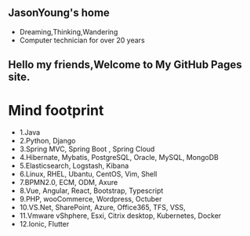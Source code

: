 ## JasonYoung's home
- Dreaming,Thinking,Wandering     
- Computer technician for over 20 years    

## Hello my friends,Welcome to My GitHub Pages site.

Mind footprint
================

 - 1.Java 
 - 2.Python, Django    
 - 3.Spring MVC, Spring Boot , Spring Cloud        
 - 4.Hibernate, Mybatis, PostgreSQL, Oracle, MySQL, MongoDB    
 - 5.Elasticsearch, Logstash, Kibana        
 - 6.Linux, RHEL, Ubantu, CentOS, Vim, Shell
 - 7.BPMN2.0, ECM, ODM, Axure
 - 8.Vue, Angular, React, Bootstrap, Typescript
 - 9.PHP, wooCommerce, Wordpress, Octuber 
 - 10.VS.Net, SharePoint, Azure, Office365, TFS, VSS, 
 - 11.Vmware vShphere, Esxi, Citrix desktop, Kubernetes, Docker 
 - 12.Ionic, Flutter
